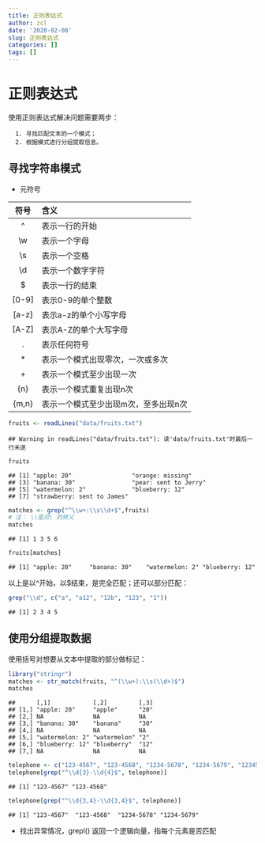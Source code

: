 ```yaml
---
title: 正则表达式
author: zcl
date: '2020-02-08'
slug: 正则表达式
categories: []
tags: []
---
```


# 正则表达式

  使用正则表达式解决问题需要两步：<br/>
      
      1. 寻找匹配文本的一个模式；
      2. 根据模式进行分组提取信息。

## 寻找字符串模式
  
  - 元符号
  
  符号| 含义
  :-:|:-
  ^|表示一行的开始
  \\w|表示一个字母
  \\s|表示一个空格
  \\d|表示一个数字字符
  $| 表示一行的结束
  [0-9]|表示0-9的单个整数
  [a-z]|表示a-z的单个小写字母
  [A-Z]|表示A-Z的单个大写字母
  .|表示任何符号
  *|表示一个模式出现零次，一次或多次
  +|表示一个模式至少出现一次
  {n}|表示一个模式重复出现n次
  {m,n}|表示一个模式至少出现m次，至多出现n次
  

```r
fruits <- readLines("data/fruits.txt") 
```

```
## Warning in readLines("data/fruits.txt"): 读'data/fruits.txt'时最后一行未遂
```

```r
fruits
```

```
## [1] "apple: 20"                 "orange: missing"          
## [3] "banana: 30"                "pear: sent to Jerry"      
## [5] "watermelon: 2"             "blueberry: 12"            
## [7] "strawberry: sent to James"
```

```r
matches <- grep("^\\w+:\\s\\d+$",fruits)
# 注： \\是对\ 的转义 
matches
```

```
## [1] 1 3 5 6
```

```r
fruits[matches]
```

```
## [1] "apple: 20"     "banana: 30"    "watermelon: 2" "blueberry: 12"
```
  
   以上是以^开始，以$结束，是完全匹配；还可以部分匹配：

```r
grep("\\d", c("a", "a12", "12b", "123", "1"))
```

```
## [1] 2 3 4 5
```
  
## 使用分组提取数据

 使用括号对想要从文本中提取的部分做标记：

```r
library("stringr")
matches <- str_match(fruits, "^(\\w+):\\s(\\d+)$")
matches
```

```
##      [,1]            [,2]         [,3]
## [1,] "apple: 20"     "apple"      "20"
## [2,] NA              NA           NA  
## [3,] "banana: 30"    "banana"     "30"
## [4,] NA              NA           NA  
## [5,] "watermelon: 2" "watermelon" "2" 
## [6,] "blueberry: 12" "blueberry"  "12"
## [7,] NA              NA           NA
```


```r
telephone <- c("123-4567", "123-4568", "1234-5678", "1234-5679", "123456")
telephone[grep("^\\d{3}-\\d{4}$", telephone)]
```

```
## [1] "123-4567" "123-4568"
```

```r
telephone[grep("^\\d{3,4}-\\d{3,4}$", telephone)]
```

```
## [1] "123-4567"  "123-4568"  "1234-5678" "1234-5679"
```

 - 找出异常情况，grepl() 返回一个逻辑向量，指每个元素是否匹配